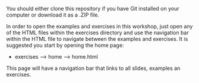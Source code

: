 You should either clone this repository if you have Git installed on your computer or download it as a .ZIP file. 

In order to open the examples and exercises in this workshop, just open any of the HTML files within the exercises directory and use the navigation bar within the HTML file to navigate between the examples and exercises. It is suggested you start by opening the home page:

- exercises --> home --> home.html

This page will have a navigation bar that links to all slides, examples an exercises. 

